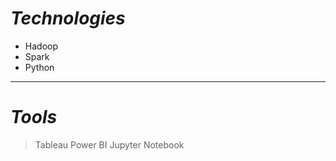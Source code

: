 # *Technologies*

- Hadoop
- Spark
- Python

--------------

# *Tools*

> Tableau
> Power BI
> Jupyter Notebook
